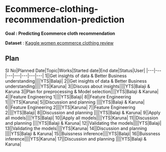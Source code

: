 # Ecommerce-clothing-recommendation-prediction

**Goal : Predicting Ecommerce cloth recommendation**

**Dataset** : [Kaggle women ecommerce clothing review](https://www.kaggle.com/nicapotato/womens-ecommerce-clothing-reviews)

## Plan

SI No|Planned Date|Topic|Works|Started date|End date|Status|User|
|---|---|---|---|---|---|---|
1||Get insights of data & Better Business understanding||||YTS|Balaji|
2||Get insights of data & Better Business understanding||||YTS|Karuna|
3||Discuss about insights||||YTS|Balaji & Karuna
3||Plan for preprocessing & Model selection||||YTS|Balaji & Karuna|
4||Feature Engineering 1||||YTS|Balaji|
8||Feature Engineering 1||||YTS|Karuna|
5||Discussion and planning ||||YTS|Balaji & Karuna|
6||Feature Engineering 2||||YTS|Karuna|
7||Feature Engineering 2||||YTS|Balaji|
8||Discussion and planning ||||YTS|Balaji & Karuna|
9||Apply all models||||YTS|Balaji|
10||Apply all models||||YTS|Karuna|
11||Discussion and planning ||||YTS|Balaji & Karuna|
12||Validating the models||||YTS|Balaji|
13||Validating the models||||YTS|Karuna|
14||Discussion and planning ||||YTS|Balaji & Karuna|
15||Buissness  inference||||YTS|Balaji|
16||Buissness  inference||||YTS|Karuna|
17||Discussion and planning ||||YTS|Balaji & Karuna|

